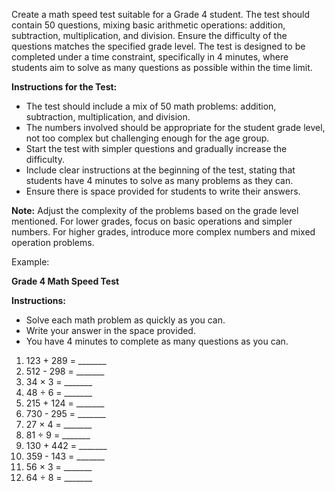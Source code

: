 
Create a math speed test suitable for a Grade 4 student. The test should contain 50 questions, mixing basic arithmetic operations: addition, subtraction, multiplication, and division. Ensure the difficulty of the questions matches the specified grade level. The test is designed to be completed under a time constraint, specifically in 4 minutes, where students aim to solve as many questions as possible within the time limit.

**Instructions for the Test:**

- The test should include a mix of 50 math problems: addition, subtraction, multiplication, and division.
- The numbers involved should be appropriate for the student grade level, not too complex but challenging enough for the age group.
- Start the test with simpler questions and gradually increase the difficulty.
- Include clear instructions at the beginning of the test, stating that students have 4 minutes to solve as many problems as they can.
- Ensure there is space provided for students to write their answers.

**Note:** Adjust the complexity of the problems based on the grade level mentioned. For lower grades, focus on basic operations and simpler numbers. For higher grades, introduce more complex numbers and mixed operation problems.

Example:


**Grade 4 Math Speed Test**

**Instructions:**
- Solve each math problem as quickly as you can.
- Write your answer in the space provided.
- You have 4 minutes to complete as many questions as you can.

1) 123 + 289 = _______
2) 512 - 298 = _______
3) 34 × 3 = _______
4) 48 ÷ 6 = _______
5) 215 + 124 = _______
6) 730 - 295 = _______
7) 27 × 4 = _______
8) 81 ÷ 9 = _______
9) 130 + 442 = _______
10) 359 - 143 = _______
11) 56 × 3 = _______
12) 64 ÷ 8 = _______